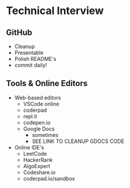 # Technical Interview

## GitHub
- Cleanup
- Presentable
- Polish README's
- commit daily!

## Tools & Online Editors
- Web-based editors
    - VSCode online
    - coderpad
    - repl.it
    - codepen.io
    - Google Docs
        - sometimes
        - SEE LINK TO CLEANUP GDOCS CODE
- Online IDE's
    - LeetCode
    - HackerRank
    - AlgoExpert
    - Codeshare.io
    - coderpad.io/sandbox
    